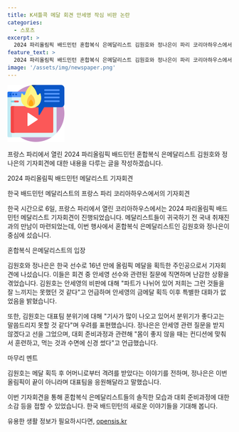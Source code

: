 ```yaml
---
title: K셔틀콕 메달 회견 안세영 작심 비판 논란
categories:
  - 스포츠
excerpt: >
  2024 파리올림픽 배드민턴 혼합복식 은메달리스트 김원호와 정나은이 파리 코리아하우스에서 기자회견을 열었다. 안세영의 후폭풍 속에서 김원호는 안세영의 비판과 관련해 우리는 그런 것들을 잘 느끼지는 못했다고 언급했고, 정나은은 안세영 관련 질문에 선을 그었다. 또한, 김원호는 어머니로부터 응원을 받았고, 정나은은 이번 올림픽이 끝이 아니기에 대표팀을 응원해달라고 말했다.
feature_text: >
  2024 파리올림픽 배드민턴 혼합복식 은메달리스트 김원호와 정나은이 파리 코리아하우스에서 기자회견을 열었다. 안세영의 후폭풍 속에서 김원호는 안세영의 비판과 관련해 우리는 그런 것들을 잘 느끼지는 못했다고 언급했고, 정나은은 안세영 관련 질문에 선을 그었다. 또한, 김원호는 어머니로부터 응원을 받았고, 정나은은 이번 올림픽이 끝이 아니기에 대표팀을 응원해달라고 말했다.
image: '/assets/img/newspaper.png'
---
```


<p><img src="/assets/img/news.png" alt="rentncar 속보" /></p>

<p>프랑스 파리에서 열린 2024 파리올림픽 배드민턴 혼합복식 은메달리스트 김원호와 정나은의 기자회견에 대한 내용을 다루는 글을 작성하겠습니다.</p>

<p>2024 파리올림픽 배드민턴 메달리스트 기자회견</p>

<p>한국 배드민턴 메달리스트의 프랑스 파리 코리아하우스에서의 기자회견</p>

<p>한국 시간으로 6일, 프랑스 파리에서 열린 코리아하우스에서는 2024 파리올림픽 배드민턴 메달리스트 기자회견이 진행되었습니다. 메달리스트들이 귀국하기 전 국내 취재진과의 만남이 마련되었는데, 이번 행사에서 혼합복식 은메달리스트인 김원호와 정나은이 중심에 섰습니다.</p>

<p>혼합복식 은메달리스트의 입장</p>

<p>김원호와 정나은은 한국 선수로 16년 만에 올림픽 메달을 획득한 주인공으로서 기자회견에 나섰습니다. 이들은 회견 중 안세영 선수와 관련된 질문에 직면하며 난감한 상황을 겪었습니다. 김원호는 안세영의 비판에 대해 "파트가 나뉘어 있어 저희는 그런 것들을 잘 느끼지는 못했던 것 같다"고 언급하며 안세영의 금메달 획득 이후 특별한 대화가 없었음을 밝혔습니다.</p>

<p>또한, 김원호는 대표팀 분위기에 대해 "기사가 많이 나오고 있어서 분위기가 좋다고는 말씀드리지 못할 것 같다"며 우려를 표현했습니다. 정나은은 안세영 관련 질문을 받지 않겠다고 선을 그었으며, 대회 준비과정과 관련해 "몸이 좋지 않을 때는 컨디션에 맞춰서 훈련하고, 먹는 것과 수면에 신경 썼다"고 언급했습니다.</p>

<p>마무리 멘트</p>

<p>김원호는 메달 획득 후 어머니로부터 격려를 받았다는 이야기를 전하며, 정나은은 이번 올림픽이 끝이 아니라며 대표팀을 응원해달라고 말했습니다.</p>

<p>이번 기자회견을 통해 혼합복식 은메달리스트들의 솔직한 모습과 대회 준비과정에 대한 소감 등을 접할 수 있었습니다. 한국 배드민턴의 새로운 이야기들을 기대해 봅니다.</p>
유용한 생활 정보가 필요하시다면, <a href="https://opensis.kr" rel="dofollow">opensis.kr</a>


